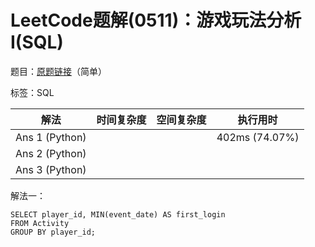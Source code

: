 # LeetCode题解(0511)：游戏玩法分析I(SQL)

题目：[原题链接](https://leetcode-cn.com/problems/game-play-analysis-i/)（简单）

标签：SQL

| 解法           | 时间复杂度 | 空间复杂度 | 执行用时       |
| -------------- | ---------- | ---------- | -------------- |
| Ans 1 (Python) |            |            | 402ms (74.07%) |
| Ans 2 (Python) |            |            |                |
| Ans 3 (Python) |            |            |                |

解法一：

```mysql
SELECT player_id, MIN(event_date) AS first_login
FROM Activity
GROUP BY player_id;
```


